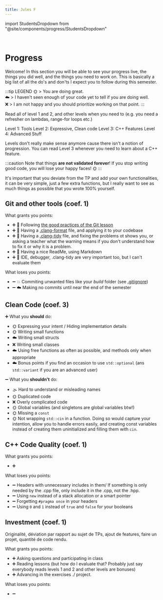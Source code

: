 ```yaml
---
title: Jules F
---
```

import StudentsDropdown from "@site/components/progress/StudentsDropdown"

<StudentsDropdown/>

<br/>

# Progress

Welcome! In this section you will be able to see your progress live, the things you did well, and the things you need to work on. This is basically a big list of all the do's and don'ts I expect you to follow during this semester.

:::tip LEGEND
🌞 > You are doing great.<br/>
☁️ > I haven't seen enough of your code yet to tell if you are doing well.<br/>
❌ > I am not happy and you should prioritize working on that point.
:::

Read all of level 1 and 2, and other levels when you need to (e.g. you need a refresher on lambdas, range-for loops etc.)

Level 1: Tools
Level 2: Expressive, Clean code
Level 3: C++ Features
Level 4: Advanced Stuff

Levels don't really make sense anymore cause there isn't a notion of progression. You can read Level 3 whenever you need to learn about a C++ feature.


:::caution
Note that things **are not validated forever**! If you stop writing good code, you will lose your  happy faces! 🌞
:::

It's important that you deviate from the TP and add your own functionalities, it can be very simple, just a few extra functions, but I really want to see as much things as possible that you wrote 100% yourself.


## Git and other tools (coef. 1)

What grants you points:

- ➕ 🌈 Following [the good practices of the Git lesson](/lessons/git#good-practices)
- ➕ 🌈 Having a [.clang-format](/lessons/formatting-tool/) file, and applying it to your codebase
- ➕ 🌈 Having a [.clang-tidy](/lessons/static-analysers/) file, and fixing the problems ot shows you, or asking a teacher what the warning means if you don't understand how to fix it or why it is a problem.
- ➕ 🌈 Having a nice ReadMe, using Markdown
- ➕ 🌈 IDE, debugger, .clang-tidy are very important too, but I can't evaluate them

What loses you points:

- ➖ 💥 Commiting unwanted files like your *build* folder (see [.gitignore](/lessons/git#gitignore))
- ➖ ☁️ Making no commits until near the end of the semester

## Clean Code (coef. 3)

➕ What you **should** do:

- 🌞 Expressing your intent / Hiding implementation details
- 🌞 Writing small functions
- ☁️ Writing small structs
- ❌ Writing small classes
- ☁️ Using free functions as often as possible, and methods only when appropriate
- ☁️ Bonus points if you find an occasion to use `std::optional` (ans `std::variant` if you are an advanced user)

➖ What you **shouldn't** do:

- 🌫 Hard to understand or misleading names
- 🌞 Duplicated code
- ❌ Overly complicated code
- 🌞 Global variables (and singletons are global variables btw!)
- 🌞 Missing a `const`
- 🌞 Not wrapping `std::cin` in a function. Doing so would capture your intention, allow you to handle errors easily, and creating const variables instead of creating them uninitialized and filling them with `cin`.

## C++ Code Quality (coef. 1)

What grants you points:

- ➕ 

What loses you points:

- ➖ Headers with unnecessary includes in them/ If something is only needed by the .cpp file, only include it in the .cpp, not the .hpp.
- ➖ Using `new` instead of a stack allocation or a smart pointer
- ➖ Forgetting `#pragma once` in your headers
- ➖ Using `0` and `1` instead of `true` and `false` for your booleans

## Investment (coef. 1)

Originalité, déviation par rapport au sujet de TPs, ajout de features, faire un projet, quantité de code rendu.

What grants you points:

- ➕ Asking questions and participating in class
- ➕ Reading lessons (but how do I evaluate that? Probably just say everybody reads levels 1 and 2 and other levels are bonuses)
- ➕ Advancing in the exercises ./ project.

What loses you points:

- ➖ 